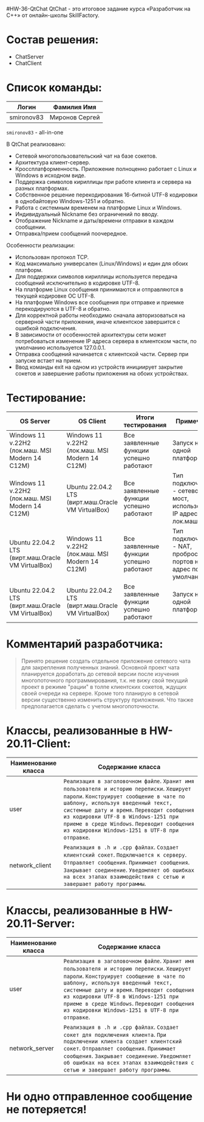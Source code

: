 #HW-36-QtChat
QtChat - это итоговое задание курса «Разработчик на C++» от oнлайн-школы SkillFactory.

#  Состав решения:
- ChatServer
- ChatClient

#  Список команды:
|  Логин        |  Фамилия Имя 
| ------        | ------                                                   
| smironov83    | Миронов Сергей        

`smironov83` - all-in-one

В QtChat реализовано:
- Сетевой многопользовательский чат на базе сокетов.
- Архитектура клиент-сервер.
- Кроссплатформенность. Приложение полноценно работает с Linux и Windows в исходном виде.
- Поддержка символов кириллицы при работе клиента и сервера на разных платформах.
- Собственное решение перекодирования 16-битной UTF-8 кодировки в однобайтовую Windows-1251 и обратно.
- Работа с системным временем на платформе Linux и Windows.
- Индивидуальный Nickname без ограничений по вводу.
- Отображение Nickname и даты/времени отправки в каждом сообщении.
- Отправка/прием сообщений поочередное.

Особенности реализации:
- Использован протокол TCP.
- Код максимально универсален (Linux/Windows) и един для обоих платформ.
- Для поддержки символов кириллицы используется передача сообщений исключительно в кодировке UTF-8.
- На платформе Linux сообщения принимаются и отправляются в текущей кодировке ОС UTF-8.
- На платформе Windows все сообщения при отправке и приемке перекодируются в UTF-8 и обратно.
- Для корректной работы необходимо сначала авторизоваться на серверной части приложения, иначе клиентское завершится с ошибкой подключения.
- В зависимости от особенностей архитектуры сети может потребоваться изменение IP адреса сервера в клиентском части, по умолчанию используется 127.0.0.1.
- Отправка сообщений начинается с клиентской части. Сервер при запуске встает на прием.
- Ввод команды exit на одном из устройств инициирует закрытие сокетов и завершение работы приложения на обоих устройствах.

#  Тестирование:
|   OS Server   |   OS Client   | Итоги тестирования |   Примечания   |
| ------        | ------        | ------             | ------         |
| Windows 11 v.22H2 (лок.маш. MSI Modern 14 C12M) | Windows 11 v.22H2 (лок.маш. MSI Modern 14 C12M) | Все заявленные функции успешно работают | Запуск на одной платформе |
| Windows 11 v.22H2 (лок.маш. MSI Modern 14 C12M) | Ubuntu 22.04.2 LTS (вирт.маш.Oracle VM VirtualBox) | Все заявленные функции успешно работают | Тип подключения - сетевой мост, использование IP адреса лок.машины |
| Ubuntu 22.04.2 LTS (вирт.маш.Oracle VM VirtualBox) | Windows 11 v.22H2 (лок.маш. MSI Modern 14 C12M) | Все заявленные функции успешно работают | Тип подключения - NAT, проброс портов на IP адрес по умолчанию |
| Ubuntu 22.04.2 LTS (вирт.маш.Oracle VM VirtualBox) | Ubuntu 22.04.2 LTS (вирт.маш.Oracle VM VirtualBox) | Все заявленные функции успешно работают | Запуск на одной платформе |

#  Комментарий разработчика:
> Принято решение создать отдельное приложение сетевого чата для закрепления полученных знаний.
> Основной проект чата планируется доработать до сетевой версии после изучения многопоточного программирования, т.к. не вижу свой текущий проект в режиме "рации" в толпе клиентских сокетов, ждущих своей очереди на сервере.
> Кроме того планирую в сетевой версии существенно изменить структуру приложения. Что также предполагается сделать с учетом многопоточности.

#  Классы, реализованные в HW-20.11-Client:

| Наименование класса	| Содержание класса	|
| ------ | ------	|
| user | `Реализация в заголовочном файле`. `Хранит имя пользователя и историю переписки`. `Хеширует пароли`. `Конструирует сообщение в чате по шаблону, используя введенный текст, системные дату и время`. `Переводит сообщения из кодировки UTF-8 в Windows-1251 при приеме в среде Windows`. `Переводит сообщения из кодировки Windows-1251 в UTF-8 при отправке`. |
| network_client | `Реализация в .h и .cpp файлах`. `Создает клиентский сокет`. `Подключается к серверу`.	`Отправляет сообщения`.	`Принимает сообщения`. `Закрывает соединение`. `Уведомляет об ошибках на всех этапах взаимодействия с сетью и завершает работу программы`.|

#  Классы, реализованные в HW-20.11-Server:

| Наименование класса	| Содержание класса	|
| ------ | ------	|
| user | `Реализация в заголовочном файле`. `Хранит имя пользователя и историю переписки`. `Хеширует пароли`. `Конструирует сообщение в чате по шаблону, используя введенный текст, системные дату и время`. `Переводит сообщения из кодировки UTF-8 в Windows-1251 при приеме в среде Windows`. `Переводит сообщения из кодировки Windows-1251 в UTF-8 при отправке`. |
| network_server | `Реализация в .h и .cpp файлах`. `Cоздает сокет для подключения клиента`. `При подключении клиента создает клиентский сокет`.	`Отправляет сообщения`.	`Принимает сообщения`. `Закрывает соединение`. `Уведомляет об ошибках на всех этапах взаимодействия с сетью и завершает работу программы`.|

#  Ни одно отправленное сообщение не потеряется!
